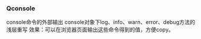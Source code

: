 ### Qconsole
console命令的外部输出
console对象下log、info、warn、error、debug方法的浅层重写
效果：可以在浏览器页面输出这些命令得到的值，方便copy。
